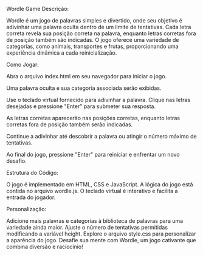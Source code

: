 
Wordle Game
Descrição:

Wordle é um jogo de palavras simples e divertido, onde seu objetivo é adivinhar uma palavra oculta dentro de um limite de tentativas. Cada letra correta revela sua posição correta na palavra, enquanto letras corretas fora de posição também são indicadas. O jogo oferece uma variedade de categorias, como animais, transportes e frutas, proporcionando uma experiência dinâmica a cada reinicialização.

Como Jogar:

Abra o arquivo index.html em seu navegador para iniciar o jogo.

Uma palavra oculta e sua categoria associada serão exibidas.

Use o teclado virtual fornecido para adivinhar a palavra. Clique nas letras desejadas e pressione "Enter" para submeter sua resposta.

As letras corretas aparecerão nas posições corretas, enquanto letras corretas fora de posição também serão indicadas.

Continue a adivinhar até descobrir a palavra ou atingir o número máximo de tentativas.

Ao final do jogo, pressione "Enter" para reiniciar e enfrentar um novo desafio.

Estrutura do Código:

O jogo é implementado em HTML, CSS e JavaScript.
A lógica do jogo está contida no arquivo wordle.js.
O teclado virtual é interativo e facilita a entrada do jogador.

Personalização:

Adicione mais palavras e categorias à biblioteca de palavras para uma variedade ainda maior.
Ajuste o número de tentativas permitidas modificando a variável height.
Explore o arquivo style.css para personalizar a aparência do jogo.
Desafie sua mente com Wordle, um jogo cativante que combina diversão e raciocínio!





